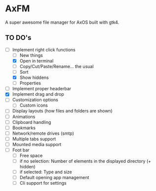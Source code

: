 # AxFM

A super awesome file manager for AxOS built with gtk4.

## TO DO's

- [ ] Implement right click functions
   - [ ] New things
   - [x] Open in terminal
   - [ ] Copy/Cut/Paste/Rename... the usual
   - [ ] Sort
   - [x] Show hiddens
   - [ ] Properties
- [ ] Implement proper headerbar
- [x] Implement drag and drop
- [ ] Customization options
   - [ ] Custom icons
- [ ] Display layouts (how files and folders are shown)
- [ ] Animations
- [ ] Clipboard handling
- [ ] Bookmarks
- [ ] Network/remote drives (smtp)
- [ ] Multiple tabs support
- [ ] Mounted media support
- [ ] Foot bar
   - [ ] Free space
   - [ ] if no selection: Number of elements in the displayed directory (+ hidden)
   - [ ] if selected: Type and size
  - [ ] Default opening app management
  - [ ] Cli support for settings
